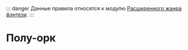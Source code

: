 ::: danger
Данные правила относятся к модулю [Расширенного жанра фэнтези](/advanced-fantasy/).
:::

# Полу-орк